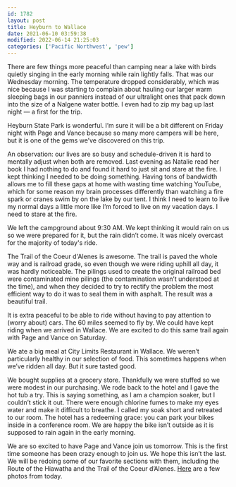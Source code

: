 ```yaml
---
id: 1782
layout: post
title: Heyburn to Wallace
date: 2021-06-10 03:59:38
modified: 2022-06-14 21:25:03
categories: ['Pacific Northwest', 'pew']
---
```


There are few things more peaceful than camping near a lake with birds quietly singing in the early morning while rain lightly falls. That was our Wednesday morning. The temperature dropped considerably, which was nice because I was starting to complain about hauling our larger warm sleeping bags in our panniers instead of our ultralight ones that pack down into the size of a Nalgene water bottle. I even had to zip my bag up last night — a first for the trip.


Heyburn State Park is wonderful. I’m sure it will be a bit different on Friday night with Page and Vance because so many more campers will be here, but it is one of the gems we’ve discovered on this trip.


An observation: our lives are so busy and schedule-driven it is hard to mentally adjust when both are removed. Last evening as Natalie read her book I had nothing to do and found it hard to just sit and stare at the fire. I kept thinking I needed to be doing something. Having tons of bandwidth allows me to fill these gaps at home with wasting time watching YouTube, which for some reason my brain processes differently than watching a fire spark or cranes swim by on the lake by our tent. I think I need to learn to live my normal days a little more like I’m forced to live on my vacation days. I need to stare at the fire.


We left the campground about 9:30 AM. We kept thinking it would rain on us so we were prepared for it, but the rain didn’t come. It was nicely overcast for the majority of today's ride.


The Trail of the Coeur d'Alenes is awesome. The trail is paved the whole way and is railroad grade, so even though we were riding uphill all day, it was hardly noticeable. The pilings used to create the original railroad bed were contaminated mine pilings (the contamination wasn’t understood at the time), and when they decided to try to rectify the problem the most efficient way to do it was to seal them in with asphalt. The result was a beautiful trail.


It is extra peaceful to be able to ride without having to pay attention to (worry about) cars. The 60 miles seemed to fly by. We could have kept riding when we arrived in Wallace. We are excited to do this same trail again with Page and Vance on Saturday.


We ate a big meal at City Limits Restaurant in Wallace. We weren’t particularly healthy in our selection of food. This sometimes happens when we’ve ridden all day. But it sure tasted good.


We bought supplies at a grocery store. Thankfully we were stuffed so we were modest in our purchasing. We rode back to the hotel and I gave the hot tub a try. This is saying something, as I am a champion soaker, but I couldn’t stick it out. There were enough chlorine fumes to make my eyes water and make it difficult to breathe. I called my soak short and retreated to our room. The hotel has a redeeming grace: you can park your bikes inside in a conference room. We are happy the bike isn’t outside as it is supposed to rain again in the early morning.


We are so excited to have Page and Vance join us tomorrow. This is the first time someone has been crazy enough to join us. We hope this isn’t the last. We will be redoing some of our favorite sections with them, including the Route of the Hiawatha and the Trail of the Coeur d’Alenes.
[Here](https://photos.app.goo.gl/YV3i2ZWw6ksEUi2X7) are a few photos from today.

